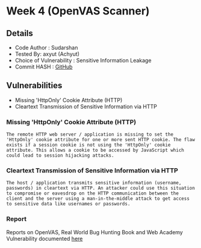 # Week 4 (OpenVAS Scanner)

## Details

-   Code Author : Sudarshan
-   Tested By: axyut (Achyut)
-   Choice of Vulnerability : Sensitive Information Leakage
-   Commit HASH : [GitHub](https://github.com/gajabaar/2023-summer/tree/3adcf16e41df7cbd9b260671118f5a396bc8186e)

## Vulnerabilities

-   Missing 'HttpOnly' Cookie Attribute (HTTP)
-   Cleartext Transmission of Sensitive Information via HTTP

### Missing 'HttpOnly' Cookie Attribute (HTTP)

    The remote HTTP web server / application is missing to set the 'HttpOnly' cookie attribute for one or more sent HTTP cookie. The flaw exists if a session cookie is not using the 'HttpOnly' cookie attribute. This allows a cookie to be accessed by JavaScript which could lead to session hijacking attacks.

### Cleartext Transmission of Sensitive Information via HTTP

    The host / application transmits sensitive information (username, passwords) in cleartext via HTTP. An attacker could use this situation to compromise or eavesdrop on the HTTP communication between the client and the server using a man-in-the-middle attack to get access to sensitive data like usernames or passwords.

### Report
Reports on OpenVAS, Real World Bug Hunting Book and Web Academy Vulnerability documented [here](https://axyut.notion.site/Gwitter-Vulnerability-Reports-Week-4-9e9e38ee2ca449f483a07b5427e2f4f1?pvs=4)
